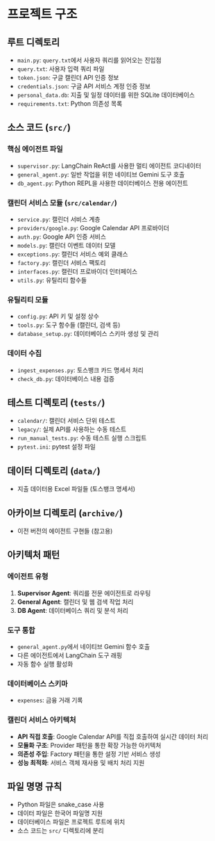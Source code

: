 # 프로젝트 구조

## 루트 디렉토리

- `main.py`: `query.txt`에서 사용자 쿼리를 읽어오는 진입점
- `query.txt`: 사용자 입력 쿼리 파일
- `token.json`: 구글 캘린더 API 인증 정보
- `credentials.json`: 구글 API 서비스 계정 인증 정보
- `personal_data.db`: 지출 및 일정 데이터를 위한 SQLite 데이터베이스
- `requirements.txt`: Python 의존성 목록

## 소스 코드 (`src/`)

### 핵심 에이전트 파일
- `supervisor.py`: LangChain ReAct를 사용한 멀티 에이전트 코디네이터
- `general_agent.py`: 일반 작업을 위한 네이티브 Gemini 도구 호출
- `db_agent.py`: Python REPL을 사용한 데이터베이스 전용 에이전트

### 캘린더 서비스 모듈 (`src/calendar/`)
- `service.py`: 캘린더 서비스 계층
- `providers/google.py`: Google Calendar API 프로바이더
- `auth.py`: Google API 인증 서비스
- `models.py`: 캘린더 이벤트 데이터 모델
- `exceptions.py`: 캘린더 서비스 예외 클래스
- `factory.py`: 캘린더 서비스 팩토리
- `interfaces.py`: 캘린더 프로바이더 인터페이스
- `utils.py`: 유틸리티 함수들

### 유틸리티 모듈
- `config.py`: API 키 및 설정 상수
- `tools.py`: 도구 함수들 (캘린더, 검색 등)
- `database_setup.py`: 데이터베이스 스키마 생성 및 관리

### 데이터 수집
- `ingest_expenses.py`: 토스뱅크 카드 명세서 처리
- `check_db.py`: 데이터베이스 내용 검증

## 테스트 디렉토리 (`tests/`)
- `calendar/`: 캘린더 서비스 단위 테스트
- `legacy/`: 실제 API를 사용하는 수동 테스트
- `run_manual_tests.py`: 수동 테스트 실행 스크립트
- `pytest.ini`: pytest 설정 파일

## 데이터 디렉토리 (`data/`)
- 지출 데이터용 Excel 파일들 (토스뱅크 명세서)

## 아카이브 디렉토리 (`archive/`)
- 이전 버전의 에이전트 구현들 (참고용)

## 아키텍처 패턴

### 에이전트 유형
1. **Supervisor Agent**: 쿼리를 전문 에이전트로 라우팅
2. **General Agent**: 캘린더 및 웹 검색 작업 처리
3. **DB Agent**: 데이터베이스 쿼리 및 분석 처리

### 도구 통합
- `general_agent.py`에서 네이티브 Gemini 함수 호출
- 다른 에이전트에서 LangChain 도구 래핑
- 자동 함수 실행 활성화

### 데이터베이스 스키마
- `expenses`: 금융 거래 기록

### 캘린더 서비스 아키텍처
- **API 직접 호출**: Google Calendar API를 직접 호출하여 실시간 데이터 처리
- **모듈화 구조**: Provider 패턴을 통한 확장 가능한 아키텍처
- **의존성 주입**: Factory 패턴을 통한 설정 기반 서비스 생성
- **성능 최적화**: 서비스 객체 재사용 및 배치 처리 지원

## 파일 명명 규칙
- Python 파일은 snake_case 사용
- 데이터 파일은 한국어 파일명 지원
- 데이터베이스 파일은 프로젝트 루트에 위치
- 소스 코드는 `src/` 디렉토리에 분리